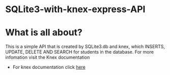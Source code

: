 # SQLite3-with-knex-express-API

# What is all about?
This is a simple API that is created by SQLite3.db and knex, which INSERTS, UPDATE, DELETE AND SEARCH for students in the database. For more infomation visit the Knex documentation 

* For knex documentation click [here](http://knexjs.org/)
